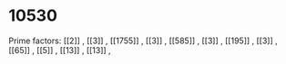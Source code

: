 # 10530

Prime factors: [[2]] , [[3]] , [[1755]] , [[3]] , [[585]] , [[3]] , [[195]] , [[3]] , [[65]] , [[5]] , [[13]] , [[13]] , 